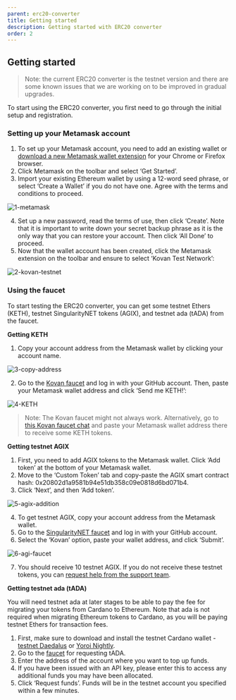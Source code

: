 ```yaml
---
parent: erc20-converter
title: Getting started
description: Getting started with ERC20 converter
order: 2
---
```


## Getting started

> Note: the current ERC20 converter is the testnet version and there are some known issues that we are working on to be improved in gradual upgrades. 

To start using the ERC20 converter, you first need to go through the initial setup and registration.

### Setting up your Metamask account

1. To set up your Metamask account, you need to add an existing wallet or [download a new Metamask wallet extension](https://metamask.io/download.html) for your Chrome or Firefox browser.
2. Click Metamask on the toolbar and select ‘Get Started’.
3. Import your existing Ethereum wallet by using a 12-word seed phrase, or select ‘Create a Wallet’ if you do not have one. Agree with the terms and conditions to proceed.

![1-metamask](https://ucarecdn.com/8c671aab-a9d0-4feb-b7d5-fc68d0218edd/) 

4. Set up a new password, read the terms of use, then click ‘Create’. Note that it is important to write down your secret backup phrase as it is the only way that you can restore your account. Then click ‘All Done’ to proceed.
5. Now that the wallet account has been created, click the Metamask extension on the toolbar and ensure to select ‘Kovan Test Network’:

![2-kovan-testnet](https://ucarecdn.com/184f854c-ee76-45ec-8839-f072e034b6a2/)

### Using the faucet

To start testing the ERC20 converter, you can get some testnet Ethers (KETH), testnet SingularityNET tokens (AGIX), and testnet ada (tADA) from the faucet. 

**Getting KETH** 

1. Copy your account address from the Metamask wallet by clicking your account name.

![3-copy-address](https://ucarecdn.com/a7786cfa-fce2-4d03-8a4f-4da4631a3474/)

2. Go to the [Kovan faucet](https://faucet.kovan.network/) and log in with your GitHub account. Then, paste your Metamask wallet address and click ‘Send me KETH!’:  

![4-KETH](https://ucarecdn.com/5d314a3e-880d-48d4-9188-0118a9c125a2/)

> Note: The Kovan faucet might not always work. Alternatively, go to [this Kovan faucet chat](https://gitter.im/kovan-testnet/faucet) and paste your Metamask wallet address there to receive some KETH tokens.

**Getting testnet AGIX**  

1. First, you need to add AGIX tokens to the Metamask wallet. Click ‘Add token’ at the bottom of your Metamask wallet.
2. Move to the ‘Custom Token’ tab and copy-paste the AGIX smart contract hash: 0x20802d1a9581b94e51db358c09e0818d6bd071b4.
3. Click ‘Next’, and then ‘Add token’.

![5-agix-addition](https://ucarecdn.com/f606bf4b-73ba-441c-b5b9-fb9785e0f51a/)

4. To get testnet AGIX, copy your account address from the Metamask wallet.
5. Go to the [SingularityNET faucet](https://faucet.singularitynet.io/) and log in with your GitHub account.
6. Select the ‘Kovan’ option, paste your wallet address, and click ‘Submit’.

![6-agi-faucet](https://ucarecdn.com/2b55b413-41e5-48fe-a734-158dd589c8a3/)

7. You should receive 10 testnet AGIX. If you do not receive these testnet tokens, you can [request help from the support team](https://iohk.zendesk.com/hc/en-us/requests/new).

**Getting testnet ada (tADA)**

You will need testnet ada at later stages to be able to pay the fee for migrating your tokens from Cardano to Ethereum. Note that ada is not required when migrating Ethereum tokens to Cardano, as you will be paying testnet Ethers for transaction fees. 

1. First, make sure to download and install the testnet Cardano wallet - [testnet Daedalus](https://testnets.cardano.org/en/testnets/cardano/get-started/wallet/) or [Yoroi Nightly](https://chrome.google.com/webstore/detail/yoroi-nightly/poonlenmfdfbjfeeballhiibknlknepo).
2. Go to the [faucet](https://testnets.cardano.org/en/testnets/cardano/tools/faucet/) for requesting tADA.
3. Enter the address of the account where you want to top up funds.
4. If you have been issued with an API key, please enter this to access any additional funds you may have been allocated.
5. Click ‘Request funds’. Funds will be in the testnet account you specified within a few minutes.
